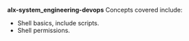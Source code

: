 **alx-system_engineering-devops**
Concepts covered include:
* Shell basics, include scripts.
* Shell permissions.
